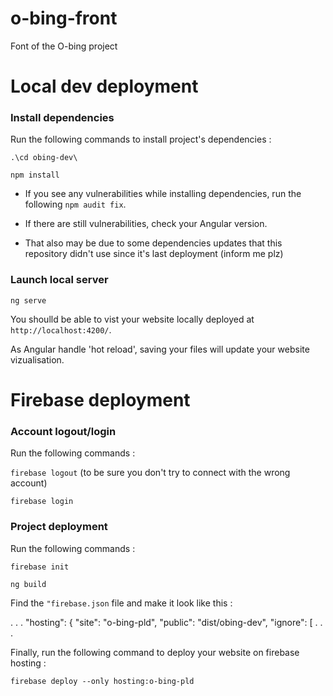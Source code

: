 # o-bing-front

Font of the O-bing project

# Local dev deployment

### Install dependencies

Run the following commands to install project's dependencies :

```.\cd obing-dev\```

```npm install```

- If you see any vulnerabilities while installing dependencies, run the following ```npm audit fix```.

- If there are still vulnerabilities, check your Angular version.

- That also may be due to some dependencies updates that this repository didn't use since it's last deployment (inform me plz)

### Launch local server

```ng serve```

You shoulld be able to vist your website locally deployed at ```http://localhost:4200/```.

As Angular handle 'hot reload', saving your files will update your website vizualisation.

# Firebase deployment

### Account logout/login

Run the following commands :

```firebase logout``` (to be sure you don't try to connect with the wrong account)

```firebase login```

### Project deployment

Run the following commands :

```firebase init```

```ng build```

Find the ```"firebase.json``` file and make it look like this :

.
.
.
 "hosting": {
    "site": "o-bing-pld",
    "public": "dist/obing-dev",
    "ignore": [
.
.
.

Finally, run the following command to deploy your website on firebase hosting :

```firebase deploy --only hosting:o-bing-pld```